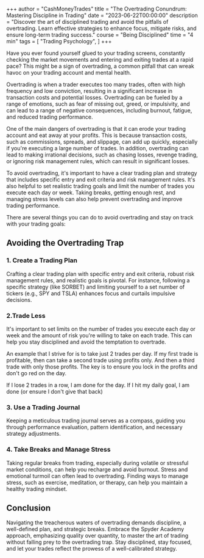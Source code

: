 +++
author = "CashMoneyTrades"
title = "The Overtrading Conundrum: Mastering Discipline in Trading"
date = "2023-06-22T00:00:00"
description = "Discover the art of disciplined trading and avoid the pitfalls of overtrading. Learn effective strategies to enhance focus, mitigate risks, and ensure long-term trading success."
course = "Being Disciplined"
time = "4 min"
tags = [
    "Trading Psychology",
]
+++

Have you ever found yourself glued to your trading screens, constantly checking the market movements and
entering and exiting trades at a rapid pace? This might be a sign of overtrading, a common pitfall that can wreak
havoc on your trading account and mental health.

Overtrading is when a trader executes too many trades, often with high frequency and low conviction, resulting in
a significant increase in transaction costs and potential losses. Overtrading can be fueled by a range of emotions,
such as fear of missing out, greed, or impulsivity, and can lead to a range of negative consequences, including
burnout, fatigue, and reduced trading performance.

One of the main dangers of overtrading is that it can erode your trading account and eat away at your profits. This
is because transaction costs, such as commissions, spreads, and slippage, can add up quickly, especially if you're
executing a large number of trades. In addition, overtrading can lead to making irrational decisions, such as
chasing losses, revenge trading, or ignoring risk management rules, which can result in significant losses.

To avoid overtrading, it's important to have a clear trading plan and strategy that includes specific entry and exit
criteria and risk management rules. It's also helpful to set realistic trading goals and limit the number of trades you
execute each day or week. Taking breaks, getting enough rest, and managing stress levels can also help prevent
overtrading and improve trading performance.

There are several things you can do to avoid overtrading and stay on track with your trading goals:

## Avoiding the Overtrading Trap

### 1. Create a Trading Plan

Crafting a clear trading plan with specific entry and exit criteria, robust risk management rules, and realistic goals is pivotal. For instance, following a specific strategy (like SORBET) and limiting yourself to a set number of tickers (e.g., SPY and TSLA) enhances focus and curtails impulsive decisions.

### 2.Trade Less

It's important to set limits on the number of trades you execute each day or week and the amount of risk
you're willing to take on each trade. This can help you stay disciplined and avoid the temptation to
overtrade.

An example that I strive for is to take just 2 trades per day. If my first trade is profitable, then can take a
second trade using profits only. And then a third trade with only those profits. The key is to ensure you lock
in the profits and don't go red on the day.

If I lose 2 trades in a row, I am done for the day. If I hit my daily goal, I am done (or ensure I don't give that
back)

### 3. Use a Trading Journal

Keeping a meticulous trading journal serves as a compass, guiding you through performance evaluation, pattern identification, and necessary strategy adjustments.

### 4. Take Breaks and Manage Stress

Taking regular breaks from trading, especially during volatile or stressful market conditions, can help you
recharge and avoid burnout. Stress and emotional turmoil can often lead to overtrading. Finding ways to manage
stress, such as exercise, meditation, or therapy, can help you maintain a healthy trading mindset.

## Conclusion

Navigating the treacherous waters of overtrading demands discipline, a well-defined plan, and strategic breaks. Embrace the Spyder Academy approach, emphasizing quality over quantity, to master the art of trading without falling prey to the overtrading trap. Stay disciplined, stay focused, and let your trades reflect the prowess of a well-calibrated strategy.

